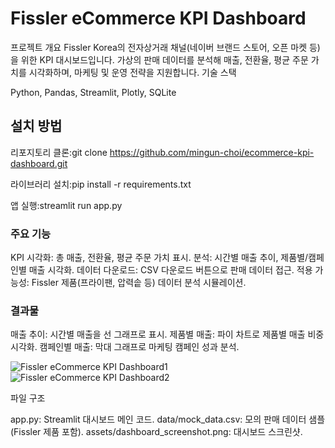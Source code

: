 # Fissler eCommerce KPI Dashboard
프로젝트 개요
Fissler Korea의 전자상거래 채널(네이버 브랜드 스토어, 오픈 마켓 등)을 위한 KPI 대시보드입니다. 가상의 판매 데이터를 분석해 매출, 전환율, 평균 주문 가치를 시각화하며, 마케팅 및 운영 전략을 지원합니다.
기술 스택

Python, Pandas, Streamlit, Plotly, SQLite

## 설치 방법

리포지토리 클론:git clone https://github.com/mingun-choi/ecommerce-kpi-dashboard.git


라이브러리 설치:pip install -r requirements.txt


앱 실행:streamlit run app.py

### 주요 기능

KPI 시각화: 총 매출, 전환율, 평균 주문 가치 표시.
분석: 시간별 매출 추이, 제품별/캠페인별 매출 시각화.
데이터 다운로드: CSV 다운로드 버튼으로 판매 데이터 접근.
적용 가능성: Fissler 제품(프라이팬, 압력솥 등) 데이터 분석 시뮬레이션.

### 결과물

매출 추이: 시간별 매출을 선 그래프로 표시.
제품별 매출: 파이 차트로 제품별 매출 비중 시각화.
캠페인별 매출: 막대 그래프로 마케팅 캠페인 성과 분석.

![Fissler eCommerce KPI Dashboard1](https://github.com/mingun-choi/ecommerce-kpi-dashboard/raw/main/assets/dashboard_screenshot1.png)
![Fissler eCommerce KPI Dashboard2](https://github.com/mingun-choi/ecommerce-kpi-dashboard/raw/main/assets/dashboard_screenshot2.png)

파일 구조

app.py: Streamlit 대시보드 메인 코드.
data/mock_data.csv: 모의 판매 데이터 샘플 (Fissler 제품 포함).
assets/dashboard_screenshot.png: 대시보드 스크린샷.

